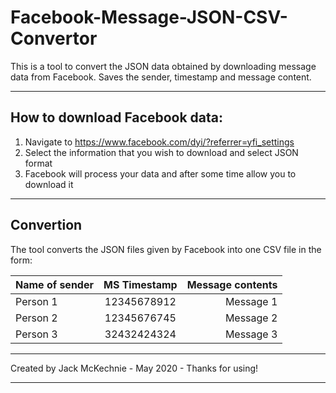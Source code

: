 # Facebook-Message-JSON-CSV-Convertor

This is a tool to convert the JSON data obtained by downloading message data from Facebook. Saves the sender, timestamp and message content.

------------------------------
How to download Facebook data:
------------------------------

1. Navigate to https://www.facebook.com/dyi/?referrer=yfi_settings
2. Select the information that you wish to download and select JSON format 
3. Facebook will process your data and after some time allow you to download it 

----------
Convertion
----------
The tool converts the JSON files given by Facebook into one CSV file in the form:


| Name of sender | MS Timestamp | Message contents |
|----------------|:------------:|-----------------:|
| Person 1       |  12345678912 | Message 1        |
| Person 2       |  12345676745 | Message 2        |
| Person 3       |  32432424324 | Message 3        |


************************************
Created by Jack McKechnie - May 2020 - Thanks for using!
************************************
